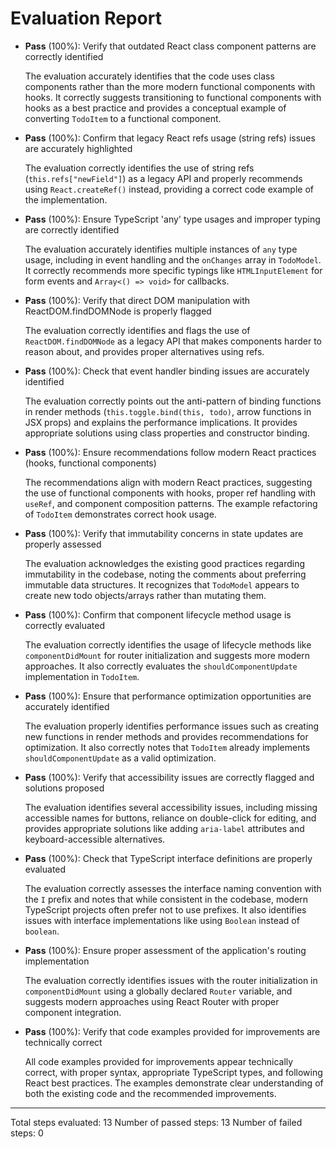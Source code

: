 # Evaluation Report

- **Pass** (100%): Verify that outdated React class component patterns are correctly identified

    The evaluation accurately identifies that the code uses class components rather than the more modern functional components with hooks. It correctly suggests transitioning to functional components with hooks as a best practice and provides a conceptual example of converting `TodoItem` to a functional component.

- **Pass** (100%): Confirm that legacy React refs usage (string refs) issues are accurately highlighted

    The evaluation correctly identifies the use of string refs (`this.refs["newField"]`) as a legacy API and properly recommends using `React.createRef()` instead, providing a correct code example of the implementation.

- **Pass** (100%): Ensure TypeScript 'any' type usages and improper typing are correctly identified

    The evaluation accurately identifies multiple instances of `any` type usage, including in event handling and the `onChanges` array in `TodoModel`. It correctly recommends more specific typings like `HTMLInputElement` for form events and `Array<() => void>` for callbacks.

- **Pass** (100%): Verify that direct DOM manipulation with ReactDOM.findDOMNode is properly flagged

    The evaluation correctly identifies and flags the use of `ReactDOM.findDOMNode` as a legacy API that makes components harder to reason about, and provides proper alternatives using refs.

- **Pass** (100%): Check that event handler binding issues are accurately identified

    The evaluation correctly points out the anti-pattern of binding functions in render methods (`this.toggle.bind(this, todo)`, arrow functions in JSX props) and explains the performance implications. It provides appropriate solutions using class properties and constructor binding.

- **Pass** (100%): Ensure recommendations follow modern React practices (hooks, functional components)

    The recommendations align with modern React practices, suggesting the use of functional components with hooks, proper ref handling with `useRef`, and component composition patterns. The example refactoring of `TodoItem` demonstrates correct hook usage.

- **Pass** (100%): Verify that immutability concerns in state updates are properly assessed

    The evaluation acknowledges the existing good practices regarding immutability in the codebase, noting the comments about preferring immutable data structures. It recognizes that `TodoModel` appears to create new todo objects/arrays rather than mutating them.

- **Pass** (100%): Confirm that component lifecycle method usage is correctly evaluated

    The evaluation correctly identifies the usage of lifecycle methods like `componentDidMount` for router initialization and suggests more modern approaches. It also correctly evaluates the `shouldComponentUpdate` implementation in `TodoItem`.

- **Pass** (100%): Ensure that performance optimization opportunities are accurately identified

    The evaluation properly identifies performance issues such as creating new functions in render methods and provides recommendations for optimization. It also correctly notes that `TodoItem` already implements `shouldComponentUpdate` as a valid optimization.

- **Pass** (100%): Verify that accessibility issues are correctly flagged and solutions proposed

    The evaluation identifies several accessibility issues, including missing accessible names for buttons, reliance on double-click for editing, and provides appropriate solutions like adding `aria-label` attributes and keyboard-accessible alternatives.

- **Pass** (100%): Check that TypeScript interface definitions are properly evaluated

    The evaluation correctly assesses the interface naming convention with the `I` prefix and notes that while consistent in the codebase, modern TypeScript projects often prefer not to use prefixes. It also identifies issues with interface implementations like using `Boolean` instead of `boolean`.

- **Pass** (100%): Ensure proper assessment of the application's routing implementation

    The evaluation correctly identifies issues with the router initialization in `componentDidMount` using a globally declared `Router` variable, and suggests modern approaches using React Router with proper component integration.

- **Pass** (100%): Verify that code examples provided for improvements are technically correct

    All code examples provided for improvements appear technically correct, with proper syntax, appropriate TypeScript types, and following React best practices. The examples demonstrate clear understanding of both the existing code and the recommended improvements.

---

Total steps evaluated: 13
Number of passed steps: 13
Number of failed steps: 0